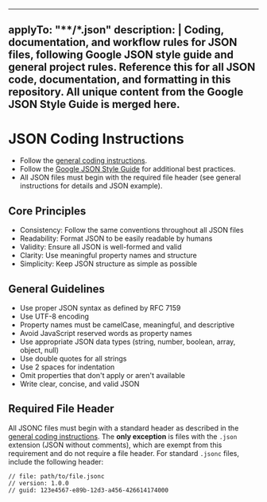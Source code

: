 <!-- file: .github/instructions/json.instructions.md -->
<!-- version: 1.2.0 -->
<!-- guid: 3c2d1e0f-9a8b-7c6d-5e4f-3a2b1c0d9e8f -->
<!-- DO NOT EDIT: This file is managed centrally in ghcommon repository -->
<!-- To update: Create an issue/PR in jdfalk/ghcommon -->

---
applyTo: "**/*.json"
description: |
  Coding, documentation, and workflow rules for JSON files, following Google JSON style guide and general project rules. Reference this for all JSON code, documentation, and formatting in this repository. All unique content from the Google JSON Style Guide is merged here.
---

# JSON Coding Instructions

- Follow the [general coding instructions](general-coding.instructions.md).
- Follow the
  [Google JSON Style Guide](https://google.github.io/styleguide/jsoncstyleguide.xml)
  for additional best practices.
- All JSON files must begin with the required file header (see general
  instructions for details and JSON example).

## Core Principles

- Consistency: Follow the same conventions throughout all JSON files
- Readability: Format JSON to be easily readable by humans
- Validity: Ensure all JSON is well-formed and valid
- Clarity: Use meaningful property names and structure
- Simplicity: Keep JSON structure as simple as possible

## General Guidelines

- Use proper JSON syntax as defined by RFC 7159
- Use UTF-8 encoding
- Property names must be camelCase, meaningful, and descriptive
- Avoid JavaScript reserved words as property names
- Use appropriate JSON data types (string, number, boolean, array, object, null)
- Use double quotes for all strings
- Use 2 spaces for indentation
- Omit properties that don't apply or aren't available
- Write clear, concise, and valid JSON

## Required File Header

All JSONC files must begin with a standard header as described in the
[general coding instructions](general-coding.instructions.md). The **only
exception** is files with the `.json` extension (JSON without comments), which
are exempt from this requirement and do not require a file header. For standard
`.jsonc` files, include the following header:

```jsonc
// file: path/to/file.jsonc
// version: 1.0.0
// guid: 123e4567-e89b-12d3-a456-426614174000
```
